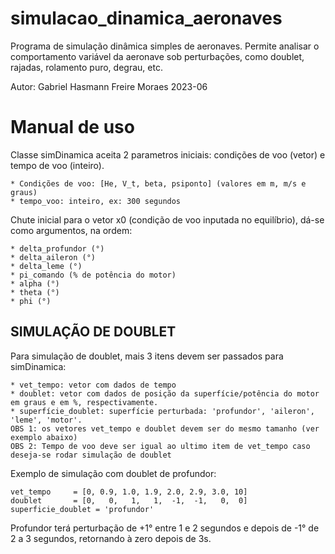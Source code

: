 # simulacao_dinamica_aeronaves
Programa de simulação dinâmica simples de aeronaves. Permite analisar o comportamento variável da aeronave sob perturbações, como doublet, rajadas, rolamento puro, degrau, etc.

Autor: Gabriel Hasmann Freire Moraes
2023-06

# Manual de uso
Classe simDinamica aceita 2 parametros iniciais: condições de voo (vetor) e tempo de voo (inteiro).
    
    * Condições de voo: [He, V_t, beta, psiponto] (valores em m, m/s e graus)
    * tempo_voo: inteiro, ex: 300 segundos
Chute inicial para o vetor x0 (condição de voo inputada no equilíbrio), dá-se como argumentos, na ordem:
    
    * delta_profundor (°)
    * delta_aileron (°)
    * delta_leme (°)
    * pi_comando (% de potência do motor)
    * alpha (°)
    * theta (°)
    * phi (°)

## SIMULAÇÃO DE DOUBLET
Para simulação de doublet, mais 3 itens devem ser passados para simDinamica:
    
    * vet_tempo: vetor com dados de tempo
    * doublet: vetor com dados de posição da superfície/potência do motor em graus e em %, respectivamente.
    * superfície_doublet: superfície perturbada: 'profundor', 'aileron', 'leme', 'motor'.
    OBS 1: os vetores vet_tempo e doublet devem ser do mesmo tamanho (ver exemplo abaixo)
    OBS 2: Tempo de voo deve ser igual ao ultimo item de vet_tempo caso deseja-se rodar simulação de doublet

Exemplo de simulação com doublet de profundor:
    
    vet_tempo     = [0, 0.9, 1.0, 1.9, 2.0, 2.9, 3.0, 10]
    doublet       = [0,   0,   1,   1,  -1,  -1,   0,  0]
    superficie_doublet = 'profundor'

Profundor terá perturbação de +1° entre 1 e 2 segundos e depois
    de -1° de 2 a 3 segundos, retornando à zero depois de 3s.
